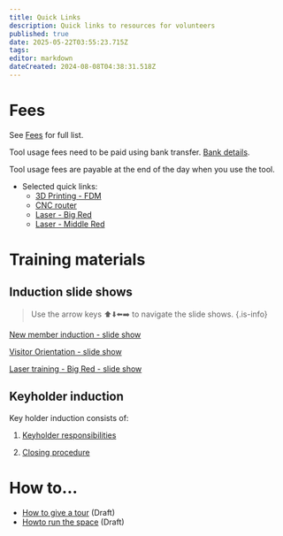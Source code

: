 ```yaml
---
title: Quick Links
description: Quick links to resources for volunteers
published: true
date: 2025-05-22T03:55:23.715Z
tags: 
editor: markdown
dateCreated: 2024-08-08T04:38:31.518Z
---
```


# Fees

See [Fees](/docs/policies/fees) for full list.

Tool usage fees need to be paid using bank transfer. [Bank details](/docs/committee/bank_details).

Tool usage fees are payable at the end of the day when you use the tool.

* Selected quick links:
  * [3D Printing - FDM](/docs/policies/fees#h-3d-printer-fdm)
  * [CNC router](/docs/policies/fees#cnc-router-swarf-o-mat)
  * [Laser - Big Red](/docs/policies/fees#laser-cutter-big-red)
  * [Laser - Middle Red](/docs/policies/fees#laser-cutter-middle-red)

# Training materials

## Induction slide shows

> Use the arrow keys ⬆️⬇️⬅️➡️ to navigate the slide shows.
{.is-info}

[New member induction - slide show](https://slides.artifactory.org.au/orientation#/title-slide)

[Visitor Orientation - slide show](https://slides.artifactory.org.au/visitor_orientation#/title-slide)

[Laser training - Big Red - slide show](https://slides.artifactory.org.au/machine_big-red#/title-slide)

## Keyholder induction

Key holder induction consists of:

1. [Keyholder responsibilities](/docs/policies/keyholder_responsibilities)

2. [Closing procedure](/docs/committee/lockup)

# How to...

* [How to give a tour](/testing/drafts/howto_tour) (Draft)
* [Howto run the space](/testing/drafts/howto_run_the_space) (Draft)